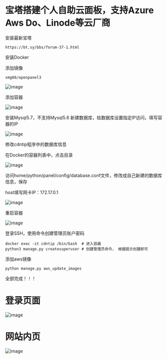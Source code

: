 # 宝塔搭建个人自助云面板，支持Azure Aws Do、Linode等云厂商

安装最新宝塔
```
https://bt.sy/bbs/forum-37-1.html
```

安装Docker

添加镜像
```
xmg66/openpanel3
```
![image](https://user-images.githubusercontent.com/55003092/202558054-8adebdcc-f1b3-4c98-a77b-5e367ed4b380.png)

添加容器

![image](https://user-images.githubusercontent.com/55003092/202558280-837750a2-cdde-4a9f-a602-913efbf2f5bf.png)

安装Mysql5.7，不支持Mysql5.6
新建数据库，给数据库设置指定IP访问，填写容器的IP

![image](https://user-images.githubusercontent.com/55003092/202558581-3549f8a6-0ad1-4b38-8570-7e9b4f24ca75.png)

修改cdntip程序中的数据库信息

在Docker的容器列表中，点击目录

![image](https://user-images.githubusercontent.com/55003092/202559414-69fd7979-cdf7-40ac-b628-7797a7b4dff9.png)

访问home/python/panel/config/database.conf文件，修改成自己新建的数据库信息，保存

host填写网卡IP：172.17.0.1

![image](https://user-images.githubusercontent.com/55003092/202559925-3df10d9f-0341-41d7-8345-0182569edb65.png)

重启容器

![image](https://user-images.githubusercontent.com/55003092/202560205-4fdd2989-3cdf-4627-a300-e0c1de1cfed3.png)

登录SSH，使用命令创建管理员账户密码
```
docker exec -it cdntip /bin/bash  # 进入容器
python3 manage.py createsuperuser # 创建管理员命令， 根据提示创建即可
```

添加aws镜像
```
python manage.py aws_update_images
```

全部完成！！！

# 登录页面

![image](https://user-images.githubusercontent.com/55003092/202560521-b430f027-d853-40cd-acd3-927103898884.png)

# 网站内页

![image](https://user-images.githubusercontent.com/55003092/202560768-e7731225-340d-40c6-bfa9-f76b9d367954.png)
